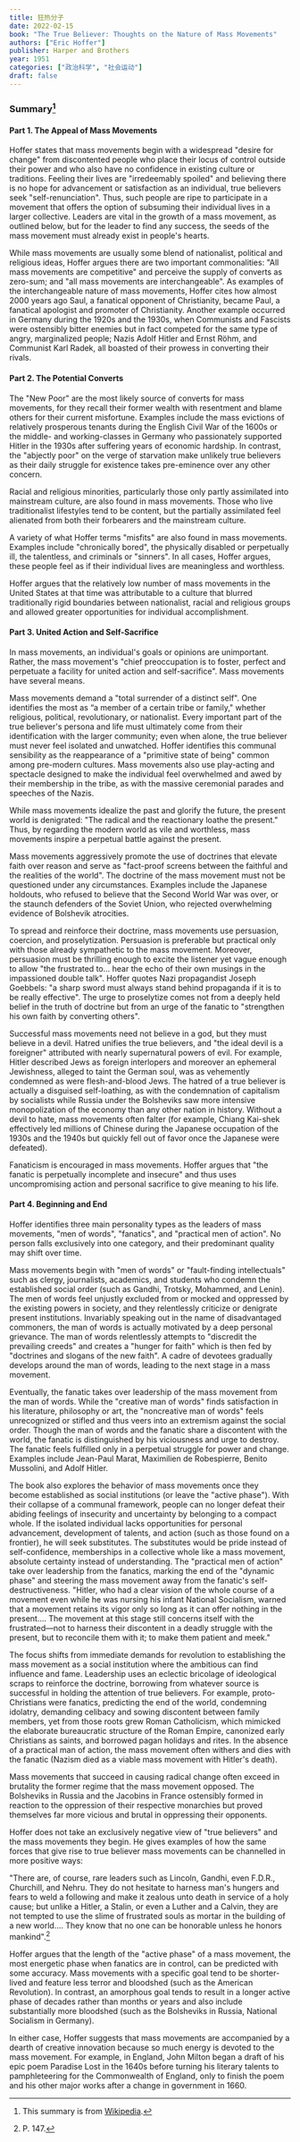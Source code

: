 ```yaml
---
title: 狂热分子
date: 2022-02-15
book: "The True Believer: Thoughts on the Nature of Mass Movements"
authors: ["Eric Hoffer"]
publisher: Harper and Brothers
year: 1951
categories: ["政治科学", "社会运动"]
draft: false
---
```

### Summary[^1]

#### Part 1. The Appeal of Mass Movements
Hoffer states that mass movements begin with a widespread "desire for change" from discontented people who place their locus of control outside their power and who also have no confidence in existing culture or traditions. Feeling their lives are "irredeemably spoiled" and believing there is no hope for advancement or satisfaction as an individual, true believers seek "self-renunciation". Thus, such people are ripe to participate in a movement that offers the option of subsuming their individual lives in a larger collective. Leaders are vital in the growth of a mass movement, as outlined below, but for the leader to find any success, the seeds of the mass movement must already exist in people's hearts.

While mass movements are usually some blend of nationalist, political and religious ideas, Hoffer argues there are two important commonalities: "All mass movements are competitive" and perceive the supply of converts as zero-sum; and "all mass movements are interchangeable". As examples of the interchangeable nature of mass movements, Hoffer cites how almost 2000 years ago Saul, a fanatical opponent of Christianity, became Paul, a fanatical apologist and promoter of Christianity. Another example occurred in Germany during the 1920s and the 1930s, when Communists and Fascists were ostensibly bitter enemies but in fact competed for the same type of angry, marginalized people; Nazis Adolf Hitler and Ernst Röhm, and Communist Karl Radek, all boasted of their prowess in converting their rivals.

#### Part 2. The Potential Converts
The "New Poor" are the most likely source of converts for mass movements, for they recall their former wealth with resentment and blame others for their current misfortune. Examples include the mass evictions of relatively prosperous tenants during the English Civil War of the 1600s or the middle- and working-classes in Germany who passionately supported Hitler in the 1930s after suffering years of economic hardship. In contrast, the "abjectly poor" on the verge of starvation make unlikely true believers as their daily struggle for existence takes pre-eminence over any other concern.

Racial and religious minorities, particularly those only partly assimilated into mainstream culture, are also found in mass movements. Those who live traditionalist lifestyles tend to be content, but the partially assimilated feel alienated from both their forbearers and the mainstream culture.

A variety of what Hoffer terms "misfits" are also found in mass movements. Examples include "chronically bored", the physically disabled or perpetually ill, the talentless, and criminals or "sinners". In all cases, Hoffer argues, these people feel as if their individual lives are meaningless and worthless.

Hoffer argues that the relatively low number of mass movements in the United States at that time was attributable to a culture that blurred traditionally rigid boundaries between nationalist, racial and religious groups and allowed greater opportunities for individual accomplishment.

#### Part 3. United Action and Self-Sacrifice
In mass movements, an individual's goals or opinions are unimportant. Rather, the mass movement's "chief preoccupation is to foster, perfect and perpetuate a facility for united action and self-sacrifice". Mass movements have several means.

Mass movements demand a "total surrender of a distinct self". One identifies the most as “a member of a certain tribe or family," whether religious, political, revolutionary, or nationalist. Every important part of the true believer's persona and life must ultimately come from their identification with the larger community; even when alone, the true believer must never feel isolated and unwatched. Hoffer identifies this communal sensibility as the reappearance of a "primitive state of being" common among pre-modern cultures. Mass movements also use play-acting and spectacle designed to make the individual feel overwhelmed and awed by their membership in the tribe, as with the massive ceremonial parades and speeches of the Nazis.

While mass movements idealize the past and glorify the future, the present world is denigrated: "The radical and the reactionary loathe the present." Thus, by regarding the modern world as vile and worthless, mass movements inspire a perpetual battle against the present.

Mass movements aggressively promote the use of doctrines that elevate faith over reason and serve as "fact-proof screens between the faithful and the realities of the world". The doctrine of the mass movement must not be questioned under any circumstances. Examples include the Japanese holdouts, who refused to believe that the Second World War was over, or the staunch defenders of the Soviet Union, who rejected overwhelming evidence of Bolshevik atrocities.

To spread and reinforce their doctrine, mass movements use persuasion, coercion, and proselytization. Persuasion is preferable but practical only with those already sympathetic to the mass movement. Moreover, persuasion must be thrilling enough to excite the listener yet vague enough to allow "the frustrated to... hear the echo of their own musings in the impassioned double talk". Hoffer quotes Nazi propagandist Joseph Goebbels: "a sharp sword must always stand behind propaganda if it is to be really effective". The urge to proselytize comes not from a deeply held belief in the truth of doctrine but from an urge of the fanatic to "strengthen his own faith by converting others".

Successful mass movements need not believe in a god, but they must believe in a devil. Hatred unifies the true believers, and "the ideal devil is a foreigner" attributed with nearly supernatural powers of evil. For example, Hitler described Jews as foreign interlopers and moreover an ephemeral Jewishness, alleged to taint the German soul, was as vehemently condemned as were flesh-and-blood Jews. The hatred of a true believer is actually a disguised self-loathing, as with the condemnation of capitalism by socialists while Russia under the Bolsheviks saw more intensive monopolization of the economy than any other nation in history. Without a devil to hate, mass movements often falter (for example, Chiang Kai-shek effectively led millions of Chinese during the Japanese occupation of the 1930s and the 1940s but quickly fell out of favor once the Japanese were defeated).

Fanaticism is encouraged in mass movements. Hoffer argues that "the fanatic is perpetually incomplete and insecure" and thus uses uncompromising action and personal sacrifice to give meaning to his life.

#### Part 4. Beginning and End
Hoffer identifies three main personality types as the leaders of mass movements, "men of words", "fanatics", and "practical men of action". No person falls exclusively into one category, and their predominant quality may shift over time.

Mass movements begin with "men of words" or "fault-finding intellectuals" such as clergy, journalists, academics, and students who condemn the established social order (such as Gandhi, Trotsky, Mohammed, and Lenin). The men of words feel unjustly excluded from or mocked and oppressed by the existing powers in society, and they relentlessly criticize or denigrate present institutions. Invariably speaking out in the name of disadvantaged commoners, the man of words is actually motivated by a deep personal grievance. The man of words relentlessly attempts to "discredit the prevailing creeds" and creates a "hunger for faith" which is then fed by "doctrines and slogans of the new faith". A cadre of devotees gradually develops around the man of words, leading to the next stage in a mass movement.

Eventually, the fanatic takes over leadership of the mass movement from the man of words. While the "creative man of words" finds satisfaction in his literature, philosophy or art, the "noncreative man of words" feels unrecognized or stifled and thus veers into an extremism against the social order. Though the man of words and the fanatic share a discontent with the world, the fanatic is distinguished by his viciousness and urge to destroy. The fanatic feels fulfilled only in a perpetual struggle for power and change. Examples include Jean-Paul Marat, Maximilien de Robespierre, Benito Mussolini, and Adolf Hitler.

The book also explores the behavior of mass movements once they become established as social institutions (or leave the "active phase"). With their collapse of a communal framework, people can no longer defeat their abiding feelings of insecurity and uncertainty by belonging to a compact whole. If the isolated individual lacks opportunities for personal advancement, development of talents, and action (such as those found on a frontier), he will seek substitutes. The substitutes would be pride instead of self-confidence, memberships in a collective whole like a mass movement, absolute certainty instead of understanding. The "practical men of action" take over leadership from the fanatics, marking the end of the "dynamic phase" and steering the mass movement away from the fanatic's self-destructiveness. "Hitler, who had a clear vision of the whole course of a movement even while he was nursing his infant National Socialism, warned that a movement retains its vigor only so long as it can offer nothing in the present.... The movement at this stage still concerns itself with the frustrated—not to harness their discontent in a deadly struggle with the present, but to reconcile them with it; to make them patient and meek."

The focus shifts from immediate demands for revolution to establishing the mass movement as a social institution where the ambitious can find influence and fame. Leadership uses an eclectic bricolage of ideological scraps to reinforce the doctrine, borrowing from whatever source is successful in holding the attention of true believers. For example, proto-Christians were fanatics, predicting the end of the world, condemning idolatry, demanding celibacy and sowing discontent between family members, yet from those roots grew Roman Catholicism, which mimicked the elaborate bureaucratic structure of the Roman Empire, canonized early Christians as saints, and borrowed pagan holidays and rites. In the absence of a practical man of action, the mass movement often withers and dies with the fanatic (Nazism died as a viable mass movement with Hitler's death).

Mass movements that succeed in causing radical change often exceed in brutality the former regime that the mass movement opposed. The Bolsheviks in Russia and the Jacobins in France ostensibly formed in reaction to the oppression of their respective monarchies but proved themselves far more vicious and brutal in oppressing their opponents.

Hoffer does not take an exclusively negative view of "true believers" and the mass movements they begin. He gives examples of how the same forces that give rise to true believer mass movements can be channelled in more positive ways:

"There are, of course, rare leaders such as Lincoln, Gandhi, even F.D.R., Churchill, and Nehru. They do not hesitate to harness man's hungers and fears to weld a following and make it zealous unto death in service of a holy cause; but unlike a Hitler, a Stalin, or even a Luther and a Calvin, they are not tempted to use the slime of frustrated souls as mortar in the building of a new world.... They know that no one can be honorable unless he honors mankind".[^2]

Hoffer argues that the length of the "active phase" of a mass movement, the most energetic phase when fanatics are in control, can be predicted with some accuracy. Mass movements with a specific goal tend to be shorter-lived and feature less terror and bloodshed (such as the American Revolution). In contrast, an amorphous goal tends to result in a longer active phase of decades rather than months or years and also include substantially more bloodshed (such as the Bolsheviks in Russia, National Socialism in Germany).

In either case, Hoffer suggests that mass movements are accompanied by a dearth of creative innovation because so much energy is devoted to the mass movement. For example, in England, John Milton began a draft of his epic poem Paradise Lost in the 1640s before turning his literary talents to pamphleteering for the Commonwealth of England, only to finish the poem and his other major works after a change in government in 1660.

[^1]: This summary is from <a href="https://en.wikipedia.org/wiki/The_True_Believer" target="_blank">Wikipedia</a>.
[^2]: P. 147.